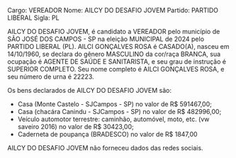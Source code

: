 Cargo: VEREADOR
Nome: AILCY DO DESAFIO JOVEM
Partido: PARTIDO LIBERAL
Sigla: PL

AILCY DO DESAFIO JOVEM, é candidato a VEREADOR pelo município de SÃO JOSÉ DOS CAMPOS - SP na eleição MUNICIPAL de 2024 pelo PARTIDO LIBERAL (PL).
AILCI GONÇALVES ROSA é CASADO(A), nasceu em 14/10/1960, se declara do gênero MASCULINO da cor/raça BRANCA, sua ocupação é AGENTE DE SAÚDE E SANITARISTA, e seu grau de instrução é SUPERIOR COMPLETO.
Seu nome completo é AILCI GONÇALVES ROSA, e seu número de urna é 22223.

Os bens declarados de AILCY DO DESAFIO JOVEM são: 
- Casa (Monte Castelo - SJCampos - SP) no valor de R$ 591467,00;
- Casa (chacára Canindu - SJCampos - SP) no valor de R$ 482996,00;
- Veículo automotor terrestre: caminhão, automóvel, moto, etc. (vw saveiro 2016) no valor de R$ 30423,00;
- Caderneta de poupança (BRADESCO) no valor de R$ 1847,00

AILCY DO DESAFIO JOVEM não forneceu dados das redes sociais.